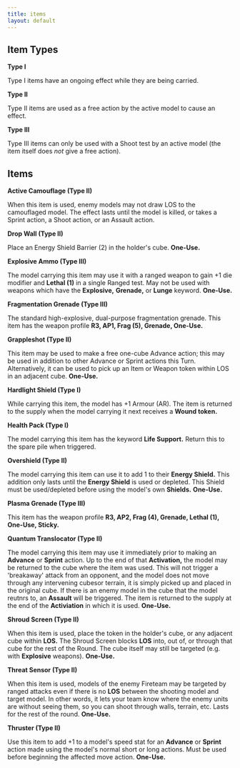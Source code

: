 ```yaml
---
title: items
layout: default
---
```

## Item Types

**Type I**

Type I items have an ongoing effect while they are being carried.

**Type II**

Type II items are used as a free action by the active model to cause an effect.

**Type III**

Type III items can only be used with a Shoot test by an active model (the item itself does *not* give a free action). 

## Items

**Active Camouflage (Type II)**

When this item is used, enemy models may not draw LOS to the camouflaged model. The effect lasts until the model is killed, or takes a Sprint action, a Shoot action, or an Assault action.

**Drop Wall (Type II)**

Place an Energy Shield Barrier (2) in the holder's cube. **One-Use.**

**Explosive Ammo (Type III)**

The model carrying this item may use it with a ranged weapon to gain +1 die modifier and **Lethal (1)** in a single Ranged test. May not be used with weapons which have the **Explosive,** **Grenade,** or **Lunge** keyword. **One-Use.**

**Fragmentation Grenade (Type III)**

The standard high-explosive, dual-purpose fragmentation grenade. This item has the weapon profile **R3, AP1, Frag (5), Grenade, One-Use.**

**Grappleshot (Type II)**

This item may be used to make a free one-cube Advance action; this may be used in addition to other Advance or Sprint actions this Turn. Alternatively, it can be used to pick up an Item or Weapon token within LOS in an adjacent cube. **One-Use.**

**Hardlight Shield (Type I)**

While carrying this item, the model has +1 Armour (AR). The item is returned to the supply when the model carrying it next receives a **Wound token.**

**Health Pack (Type I)**

The model carrying this item has the keyword **Life Support.** Return this to the spare pile when triggered.

**Overshield (Type II)**

The model carrying this item can use it to add 1 to their **Energy Shield.** This addition only lasts until the **Energy Shield** is used or depleted. This Shield must be used/depleted before using the model's own **Shields.** **One-Use.**

**Plasma Grenade (Type III)**

This item has the weapon profile **R3, AP2, Frag (4), Grenade, Lethal (1), One-Use, Sticky.**

**Quantum Translocator (Type II)**

The model carrying this item may use it immediately prior to making an **Advance** or **Sprint** action. Up to the end of that **Activation,** the model may be returned to the cube where the item was used. This will not trigger a 'breakaway' attack from an opponent, and the model does not move through any intervening cubesor terrain, it is simply picked up and placed in the original cube. If there is an enemy model in the cube that the model reutnrs to, an **Assault** will be triggered. The item is returned to the supply at the end of the **Activiation** in which it is used. **One-Use.**

**Shroud Screen (Type II)**

When this item is used, place the token in the holder's cube, or any adjacent cube within **LOS.** The Shroud Screen blocks **LOS** into, out of, or through that cube for the rest of the Round. The cube itself may still be targeted (e.g. with **Explosive** weapons). **One-Use.**

**Threat Sensor (Type II)**

When this item is used, models of the enemy Fireteam may be targeted by ranged attacks even if there is no **LOS** between the shooting model and target model. In other words, it lets your team know where the enemy units are without seeing them, so you can shoot through walls, terrain, etc. Lasts for the rest of the round. **One-Use.**

**Thruster (Type II)**

Use this item to add +1 to a model's speed stat for an **Advance** or **Sprint** action made using the model's normal short or long actions. Must be used before beginning the affected move action. **One-Use.**